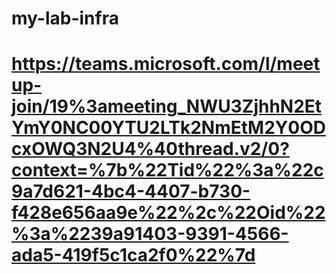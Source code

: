 # my-lab-infra
# https://teams.microsoft.com/l/meetup-join/19%3ameeting_NWU3ZjhhN2EtYmY0NC00YTU2LTk2NmEtM2Y0ODcxOWQ3N2U4%40thread.v2/0?context=%7b%22Tid%22%3a%22c9a7d621-4bc4-4407-b730-f428e656aa9e%22%2c%22Oid%22%3a%2239a91403-9391-4566-ada5-419f5c1ca2f0%22%7d
